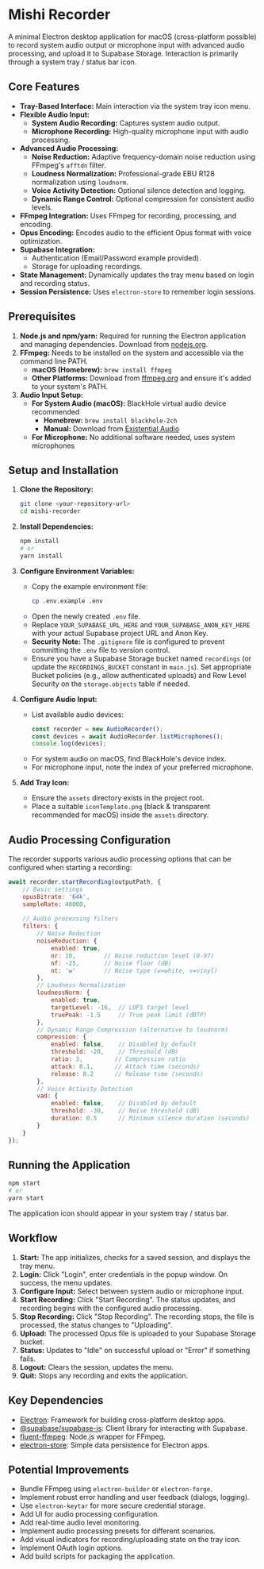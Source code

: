 # Mishi Recorder

A minimal Electron desktop application for macOS (cross-platform possible) to record system audio output or microphone input with advanced audio processing, and upload it to Supabase Storage. Interaction is primarily through a system tray / status bar icon.

## Core Features

*   **Tray-Based Interface:** Main interaction via the system tray icon menu.
*   **Flexible Audio Input:**
    * **System Audio Recording:** Captures system audio output.
    * **Microphone Recording:** High-quality microphone input with audio processing.
*   **Advanced Audio Processing:**
    * **Noise Reduction:** Adaptive frequency-domain noise reduction using FFmpeg's `afftdn` filter.
    * **Loudness Normalization:** Professional-grade EBU R128 normalization using `loudnorm`.
    * **Voice Activity Detection:** Optional silence detection and logging.
    * **Dynamic Range Control:** Optional compression for consistent audio levels.
*   **FFmpeg Integration:** Uses FFmpeg for recording, processing, and encoding.
*   **Opus Encoding:** Encodes audio to the efficient Opus format with voice optimization.
*   **Supabase Integration:**
    *   Authentication (Email/Password example provided).
    *   Storage for uploading recordings.
*   **State Management:** Dynamically updates the tray menu based on login and recording status.
*   **Session Persistence:** Uses `electron-store` to remember login sessions.

## Prerequisites

1.  **Node.js and npm/yarn:** Required for running the Electron application and managing dependencies. Download from [nodejs.org](https://nodejs.org/).
2.  **FFmpeg:** Needs to be installed on the system and accessible via the command line PATH.
    *   **macOS (Homebrew):** `brew install ffmpeg`
    *   **Other Platforms:** Download from [ffmpeg.org](https://ffmpeg.org/download.html) and ensure it's added to your system's PATH.
3.  **Audio Input Setup:**
    *   **For System Audio (macOS):** BlackHole virtual audio device recommended
        *   **Homebrew:** `brew install blackhole-2ch`
        *   **Manual:** Download from [Existential Audio](https://existential.audio/blackhole/)
    *   **For Microphone:** No additional software needed, uses system microphones

## Setup and Installation

1.  **Clone the Repository:**
    ```bash
    git clone <your-repository-url>
    cd mishi-recorder
    ```
2.  **Install Dependencies:**
    ```bash
    npm install
    # or
    yarn install
    ```
3.  **Configure Environment Variables:**
    *   Copy the example environment file:
        ```bash
        cp .env.example .env
        ```
    *   Open the newly created `.env` file.
    *   Replace `YOUR_SUPABASE_URL_HERE` and `YOUR_SUPABASE_ANON_KEY_HERE` with your actual Supabase project URL and Anon Key.
    *   **Security Note:** The `.gitignore` file is configured to prevent committing the `.env` file to version control.
    *   Ensure you have a Supabase Storage bucket named `recordings` (or update the `RECORDINGS_BUCKET` constant in `main.js`). Set appropriate Bucket policies (e.g., allow authenticated uploads) and Row Level Security on the `storage.objects` table if needed.

4.  **Configure Audio Input:**
    *   List available audio devices:
        ```javascript
        const recorder = new AudioRecorder();
        const devices = await AudioRecorder.listMicrophones();
        console.log(devices);
        ```
    *   For system audio on macOS, find BlackHole's device index.
    *   For microphone input, note the index of your preferred microphone.

5.  **Add Tray Icon:**
    *   Ensure the `assets` directory exists in the project root.
    *   Place a suitable `iconTemplate.png` (black & transparent recommended for macOS) inside the `assets` directory.

## Audio Processing Configuration

The recorder supports various audio processing options that can be configured when starting a recording:

```javascript
await recorder.startRecording(outputPath, {
    // Basic settings
    opusBitrate: '64k',
    sampleRate: 48000,
    
    // Audio processing filters
    filters: {
        // Noise Reduction
        noiseReduction: {
            enabled: true,
            nr: 10,        // Noise reduction level (0-97)
            nf: -25,       // Noise floor (dB)
            nt: 'w'        // Noise type (w=white, v=vinyl)
        },
        // Loudness Normalization
        loudnessNorm: {
            enabled: true,
            targetLevel: -16,  // LUFS target level
            truePeak: -1.5     // True peak limit (dBTP)
        },
        // Dynamic Range Compression (alternative to loudnorm)
        compression: {
            enabled: false,    // Disabled by default
            threshold: -20,    // Threshold (dB)
            ratio: 3,         // Compression ratio
            attack: 0.1,      // Attack time (seconds)
            release: 0.2      // Release time (seconds)
        },
        // Voice Activity Detection
        vad: {
            enabled: false,    // Disabled by default
            threshold: -30,    // Noise threshold (dB)
            duration: 0.5      // Minimum silence duration (seconds)
        }
    }
});
```

## Running the Application

```bash
npm start
# or
yarn start
```

The application icon should appear in your system tray / status bar.

## Workflow

1.  **Start:** The app initializes, checks for a saved session, and displays the tray menu.
2.  **Login:** Click "Login", enter credentials in the popup window. On success, the menu updates.
3.  **Configure Input:** Select between system audio or microphone input.
4.  **Start Recording:** Click "Start Recording". The status updates, and recording begins with the configured audio processing.
5.  **Stop Recording:** Click "Stop Recording". The recording stops, the file is processed, the status changes to "Uploading".
6.  **Upload:** The processed Opus file is uploaded to your Supabase Storage bucket.
7.  **Status:** Updates to "Idle" on successful upload or "Error" if something fails.
8.  **Logout:** Clears the session, updates the menu.
9.  **Quit:** Stops any recording and exits the application.

## Key Dependencies

*   [Electron](https://www.electronjs.org/): Framework for building cross-platform desktop apps.
*   [@supabase/supabase-js](https://supabase.com/docs/library/js/getting-started): Client library for interacting with Supabase.
*   [fluent-ffmpeg](https://github.com/fluent-ffmpeg/node-fluent-ffmpeg): Node.js wrapper for FFmpeg.
*   [electron-store](https://github.com/sindresorhus/electron-store): Simple data persistence for Electron apps.

## Potential Improvements

*   Bundle FFmpeg using `electron-builder` or `electron-forge`.
*   Implement robust error handling and user feedback (dialogs, logging).
*   Use `electron-keytar` for more secure credential storage.
*   Add UI for audio processing configuration.
*   Add real-time audio level monitoring.
*   Implement audio processing presets for different scenarios.
*   Add visual indicators for recording/uploading state on the tray icon.
*   Implement OAuth login options.
*   Add build scripts for packaging the application. 